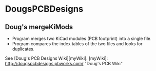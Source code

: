 DougsPCBDesigns
===============

Doug's mergeKiMods
------------------

- Program merges two KiCad modules (PCB footprint) into a single file.
- Program compares the index tables of the two files and looks for duplicates.

See [Doug's PCB Designs Wiki][myWiki].
[myWiki]: http://dougspcbdesigns.pbworks.com/ "Doug's PCB Wiki"
